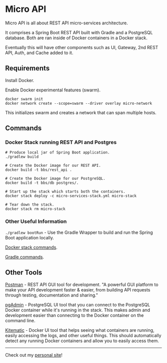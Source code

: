 # Micro API

Micro API is all about REST API micro-services architecture.

It comprises a Spring Boot REST API built with Gradle and a PostgreSQL database. Both are ran inside of Docker
containers in a Docker stack.

Eventually this will have other components such as UI, Gateway, 2nd REST API, Auth, and Cache added to it.

## Requirements

Install Docker.

Enable Docker experimental features (swarm).

    docker swarm init
    docker network create --scope=swarm --driver overlay micro-network

This initializes swarm and creates a network that can span multiple hosts.

## Commands

### Docker Stack running REST API and Postgres

    # Produce local jar of Spring Boot application.
    ./gradlew build

    # Create the Docker image for our REST API.
    docker build -t bbs/rest_api .

    # Create the Docker image for our PostgreSQL.
    docker build -t bbs/db postgres/.

    # Start up the stack which starts both the containers.
    docker stack deploy -c micro-services-stack.yml micro-stack

    # Tear down the stack.
    docker stack rm micro-stack

### Other Useful Information

`./gradlew bootRun` - Use the Gradle Wrapper to build and run the Spring Boot application locally.

[Docker stack commands](https://docs.docker.com/engine/reference/commandline/stack/).

[Gradle commands](https://docs.gradle.org/current/userguide/tutorial_gradle_command_line.html).

## Other Tools

[Postman](https://www.getpostman.com/) - REST API GUI tool for development. "A powerful GUI platform to make your API
development faster & easier, from building API requests through testing, documentation and sharing."

[pgAdmin](https://www.pgadmin.org/) - PostgreSQL UI tool that you can connect to the PostgreSQL Docker container
while it's running in the stack. This makes admin and development easier than connecting to the Docker container on the
command line.

[Kitematic](https://kitematic.com/) - Docker UI tool that helps seeing what containers are running, easily
accessing the logs, and other useful things. This should automatically detect any running Docker containers and allow
you to easily access them.

---

Check out my [personal site](https://andrewboutin.com)!
